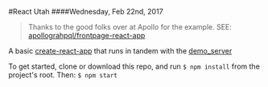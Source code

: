 #React Utah
####Wednesday, Feb 22nd, 2017

>Thanks to the good folks over at Apollo for the example. SEE: [apollograhpql/frontpage-react-app](https://github.com/apollographql/frontpage-react-app)

A basic [create-react-app](https://github.com/facebookincubator/create-react-app/blob/master/packages/react-scripts/template/README.md) that runs in tandem with the [demo_server](https://github.com/derekclair/)

To get started, clone or download this repo, and run `$ npm install` from the project's root. Then: `$ npm start`
